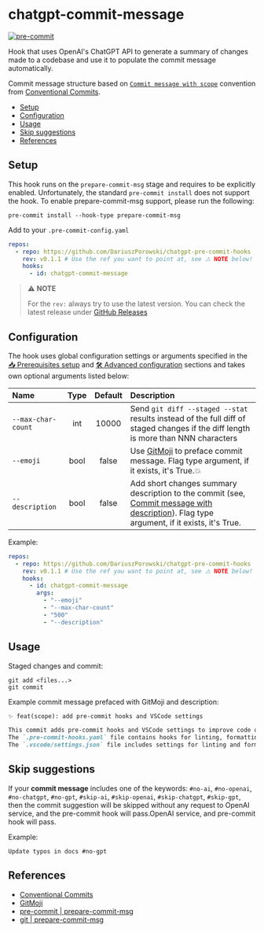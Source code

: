# chatgpt-commit-message

[![pre-commit](https://img.shields.io/badge/pre--commit-enabled-brightgreen?logo=pre-commit&style=flat-square)](https://github.com/pre-commit/pre-commit)

Hook that uses OpenAI's ChatGPT API to generate a summary of changes made to a codebase and use it to populate the commit message automatically.

Commit message structure based on [`Commit message with scope`](https://www.conventionalcommits.org/en/v1.0.0/#commit-message-with-scope) convention from [Conventional Commits](https://www.conventionalcommits.org).

- [Setup](#setup)
- [Configuration](#configuration)
- [Usage](#usage)
- [Skip suggestions](#skip-suggestions)
- [References](#references)

## Setup

This hook runs on the `prepare-commit-msg` stage and requires to be explicitly enabled. Unfortunately, the standard `pre-commit install` does not support the hook. To enable prepare-commit-msg support, please run the following:

```shell
pre-commit install --hook-type prepare-commit-msg
```

Add to your `.pre-commit-config.yaml`

```yaml
repos:
  - repo: https://github.com/DariuszPorowski/chatgpt-pre-commit-hooks
    rev: v0.1.1 # Use the ref you want to point at, see ⚠️ NOTE below!
    hooks:
      - id: chatgpt-commit-message
```

> ⚠️ **NOTE**
>
> For the `rev:` always try to use the latest version. You can check the latest release under [GitHub Releases](https://github.com/DariuszPorowski/chatgpt-pre-commit-hooks/releases/latest)

## Configuration

The hook uses global configuration settings or arguments specified in the [📥 Prerequisites setup](https://github.com/DariuszPorowski/chatgpt-pre-commit-hooks/blob/main/README.md#-prerequisites-setup) and [🛠️ Advanced configuration](https://github.com/DariuszPorowski/chatgpt-pre-commit-hooks/blob/main/README.md#️-advanced-configuration) sections and takes own optional arguments listed below:

| Name               | Type | Default | Description                                                                                                                                                                                                                                           |
|:-------------------|:----:|:-------:|:------------------------------------------------------------------------------------------------------------------------------------------------------------------------------------------------------------------------------------------------------|
| `--max-char-count` | int  |  10000  | Send `git diff --staged --stat` results instead of the full diff of staged changes if the diff length is more than NNN characters                                                                                                                     |
| `--emoji`          | bool |  false  | Use [GitMoji](https://gitmoji.dev) to preface commit message. Flag type argument, if it exists, it's True.💥                                                                                                                                          |
| `--description`    | bool |  false  | Add short changes summary description to the commit (see, [Commit message with description](https://www.conventionalcommits.org/en/v1.0.0/#commit-message-with-description-and-breaking-change-footer)). Flag type argument, if it exists, it's True. |

Example:

```yaml
repos:
  - repo: https://github.com/DariuszPorowski/chatgpt-pre-commit-hooks
    rev: v0.1.1 # Use the ref you want to point at, see ⚠️ NOTE below!
    hooks:
      - id: chatgpt-commit-message
        args:
          - "--emoji"
          - "--max-char-count"
          - "500"
          - "--description"
```

## Usage

Staged changes and commit:

```shell
git add <files...>
git commit
```

Example commit message prefaced with GitMoji and description:

```md
✨ feat(scope): add pre-commit hooks and VSCode settings

This commit adds pre-commit hooks and VSCode settings to improve code quality and consistency.
The `.pre-commit-hooks.yaml` file contains hooks for linting, formatting, and checking for security vulnerabilities.
The `.vscode/settings.json` file includes settings for linting and formatting on save.
```

## Skip suggestions

If your **commit message** includes one of the keywords: `#no-ai`, `#no-openai`, `#no-chatgpt`, `#no-gpt`, `#skip-ai`, `#skip-openai`, `#skip-chatgpt`, `#skip-gpt`, then the commit suggestion will be skipped without any request to OpenAI service, and the pre-commit hook will pass.OpenAI service, and pre-commit hook will pass.

Example:

```text
Update typos in docs #no-gpt
```

## References

- [Conventional Commits](https://www.conventionalcommits.org)
- [GitMoji](https://gitmoji.dev)
- [pre-commit | prepare-commit-msg](https://pre-commit.com/index.html#prepare-commit-msg)
- [git | prepare-commit-msg](https://git-scm.com/docs/githooks#_prepare_commit_msg)
